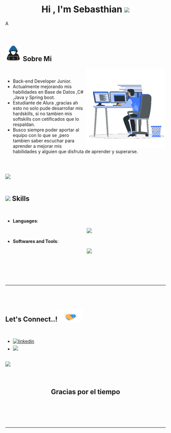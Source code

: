 
<h1 align="center"><b>Hi , I'm Sebasthian </b><img src="https://media.giphy.com/media/hvRJCLFzcasrR4ia7z/giphy.gif" width="35"></h1>
<!--  -->A
<p align="center">
  


<br>



	
## <picture><img src = "https://github.com/0xAbdulKhalid/0xAbdulKhalid/raw/main/assets/mdImages/about_me.gif" width = 50px></picture> **Sobre Mi**

<picture> <img align="right" src="https://github.com/0xAbdulKhalid/0xAbdulKhalid/raw/main/assets/mdImages/Right_Side.gif" width = 250px></picture>

<br>

- Back-end Developer Junior.
- Actualmente mejorando mis  habilidades en Base de Datos ,C# ,Java y Spring boot.
- Estudiante de Alura ,gracias ah esto no solo pude  desarrollar mis hardskills, si no tambien mis softskills con cetificados que lo respaldan.
- Busco siempre poder aportar al equipo con lo que se ,pero tambien saber escuchar para aprender a mejorar mis habilidades y alguien que disfruta de aprender y superarse. 

<br><br>

<img src="https://user-images.githubusercontent.com/73097560/115834477-dbab4500-a447-11eb-908a-139a6edaec5c.gif"><br><br>

## <img src="https://media2.giphy.com/media/QssGEmpkyEOhBCb7e1/giphy.gif?cid=ecf05e47a0n3gi1bfqntqmob8g9aid1oyj2wr3ds3mg700bl&rid=giphy.gif" width ="25"><b> Skills</b>
<br>

<p align="center">

- **Languages**:
  
    <p align="center">
  <a href="https://skillicons.dev">
    <img src="https://skillicons.dev/icons?i=java,cs,html,php,mysql" />
  </a>
</p>

- **Softwares and Tools**:
  <p align="center">
  <a href="https://skillicons.dev">
    <img src="https://skillicons.dev/icons?i=git,discord,spring,github,eclipse,vscode" />
  </a>
</p>

<br>

</div>

<br>
<br>
<br>

-----

<br>
<br>

## <b> Let's Connect..!</b><img src="https://github.com/0xAbdulKhalid/0xAbdulKhalid/raw/main/assets/mdImages/handshake.gif" width ="80">
<br>
<div align='left'>

<ul>

<li>
<a href="https://linkedin.com/in/sebasthian-martinez-jofre" target="_blank">
<img src="https://img.shields.io/badge/linked:  Sebasthan Martinez Jofre -%2300acee.svg?color=405DE6&style=for-the-badge&logo=linkedin&logoColor=white" alt=linkedin style="margin-bottom: 5px;"/>
</a>
</li>

<li>
<a href="sebasthianmj14@gmail.com" target="_blank">
<img src="https://img.shields.io/badge/Gmail: sebasthianmj14@gmail.com -D14836?style=for-the-badge&logo=gmail&logoColor=white">
</a>
</li>
	
</ul>
</div>

<br>
<img src="https://user-images.githubusercontent.com/73097560/115834477-dbab4500-a447-11eb-908a-139a6edaec5c.gif">
<br>
<br>
<br>

<div align='center'>

## <b>Gracias por el tiempo</b>

</div>
<br>
<br>
<br>
<br>

---

<br>
